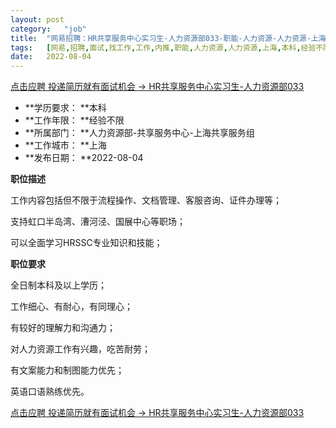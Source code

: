 ```yaml
---
layout:	post
category:	"job"
title:	"网易招聘：HR共享服务中心实习生-人力资源部033-职能-人力资源-人力资源-上海本科经验不限"
tags:	[网易,招聘,面试,找工作,工作,内推,职能,人力资源,人力资源,上海,本科,经验不限]
date:	2022-08-04
---
```


[点击应聘 投递简历就有面试机会 ->  HR共享服务中心实习生-人力资源部033](http://mobile.bole.netease.com/bole/boleDetail?id=28520&employeeId=346f03c3cda5f04c&key=all)



- **学历要求： **本科
- **工作年限： **经验不限
- **所属部门： **人力资源部-共享服务中心-上海共享服务组
- **工作城市： **上海
- **发布日期： **2022-08-04



**职位描述**

工作内容包括但不限于流程操作、文档管理、客服咨询、证件办理等；

支持虹口半岛湾、漕河泾、国展中心等职场；

可以全面学习HRSSC专业知识和技能；



**职位要求**

全日制本科及以上学历；

工作细心、有耐心，有同理心；

有较好的理解力和沟通力；

对人力资源工作有兴趣，吃苦耐劳；

有文案能力和制图能力优先；

英语口语熟练优先。



[点击应聘 投递简历就有面试机会 ->  HR共享服务中心实习生-人力资源部033](http://mobile.bole.netease.com/bole/boleDetail?id=28520&employeeId=346f03c3cda5f04c&key=all)
